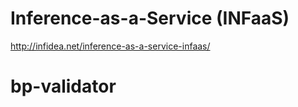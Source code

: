 Inference-as-a-Service (INFaaS)
======
http://infidea.net/inference-as-a-service-infaas/
# bp-validator
